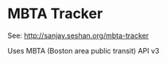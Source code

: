 # MBTA Tracker

See: <a href="http://sanjay.seshan.org/mbta-tracker">http://sanjay.seshan.org/mbta-tracker</a>

Uses MBTA (Boston area public transit) API v3



